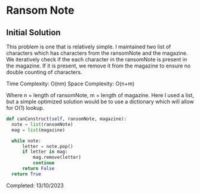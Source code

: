 # Ransom Note

## Initial Solution

This problem is one that is relatively simple. I maintained two list of characters which has characters from the ransomNote and the magazine. We iteratively check if the each character in the ransomNote is present in the magazine. If it is present, we remove it from the magazine to ensure no double counting of characters.

Time Complexity: O(nm)
Space Complexity: O(n+m)

Where n = length of ransomNote, m = length of magazine. Here I used a list, but a simple optimized solution would be to use a dictionary which will allow for O(1) lookup.

```python
def canConstruct(self, ransomNote, magazine):
  note = list(ransomNote)
  mag = list(magazine)

  while note:
      letter = note.pop()
      if letter in mag:
          mag.remove(letter)
          continue
      return False
  return True
```

Completed: 13/10/2023
